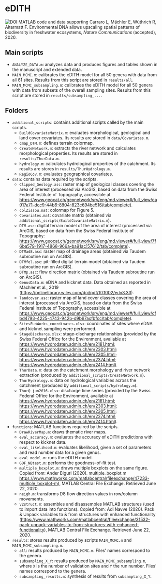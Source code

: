 # eDITH
[![DOI](https://zenodo.org/badge/DOI/10.5281/zenodo.3903330.svg)](https://doi.org/10.5281/zenodo.3903330)
MATLAB code and data supporting Carraro L, Mächler E, Wüthrich R, Altermatt F. Environmental DNA allows upscaling spatial patterns of biodiversity in freshwater ecosystems, *Nature Communications* (accepted), 2020.

## Main scripts
- `ANALYZE_DATA.m`: analyzes data and produces figures and tables shown in the manuscript and extended data.
- `MAIN_MCMC.m`: calibrates the eDITH model for all 50 genera with data from all 61 sites. Results from this script are stored in `results/all`.
- `MAIN_MCMC_subsampling.m`: calibrates the eDITH model for all 50 genera with data from subsets of the overall sampling sites. Results from this script are stored in `results/subsampling_...`.

## Folders
- `additional_scripts`: contains additional scripts called by the main scripts.
	- `BuildCovariateMatrix.m`: evaluates morphological, geological and land cover covariates. Its results are stored in `data/Covariates.m`.
	- `cmap_DTM.m`: defines terrain colormap.
	- `CreateNetwork.m`: extracts the river network and calculates morphological properties. Its results are stored in `results/ThurData.m`.
	- `hydrology.m`: calculates hydrological properties of the catchment. Its results are stores in `results/ThurHydrology.m`. 
	- `RegioCov.m`: evaluates geographical covariates.
- `data`: contains data required by the scripts.
	- `Clipped_Geology.asc`: raster map of geological classes covering the area of interest (processed via ArcGIS, based on data from the Swiss Federal Institute of Topography, accessible at https://www.geocat.ch/geonetwork/srv/eng/md.viewer#/full_view/ca917a71-dcc9-44b6-8804-823c694be516/tab/complete).
	- `colZissou.mat`: colormap for Figure 5.
	- `Covariates.mat`: covariate matrix (obtained via `additional_scripts/BuildCovariateMatrix.m`).
	- `DTM.asc`: digital terrain model of the area of interest (processed via ArcGIS, based on data from the Swiss Federal Institute of Topography: https://www.geocat.ch/geonetwork/srv/eng/md.viewer#/full_view/7f6ba579-1917-4868-966a-ba91ac157612/tab/complete).
	- `DTMad8.asc`: raster map of drainage areas (obtained via Taudem subroutine run on ArcGIS).
	- `DTMfel.asc`: pit-filled digital terrain model (obtained via Taudem subroutine run on ArcGIS).
	- `DTMp.asc`: flow direction matrix (obtained via Taudem subroutine run on ArcGIS).
	- `GenusData.m`: eDNA and kicknet data. Data obtained as reported in Mächler et al., 2019 (https://onlinelibrary.wiley.com/doi/pdf/10.1002/edn3.33).
	- `landcover.asc`: raster map of land cover classes covering the area of interest (processed via ArcGIS, based on data from the Swiss Federal Institute of Topography, accessible at https://www.geocat.ch/geonetwork/srv/eng/md.viewer#/full_view/cfbd4793-4225-4743-942b-d9b97acfbfcc/tab/complete).
	- `SitesFunWorks_coordinates.xlsx`: coordinates of sites where eDNA and kicknet sampling were performed.
	- `StageDischarge.xlsx`: stage-discharge relationships (provided by the Swiss Federal Office for the Environment, available at https://www.hydrodaten.admin.ch/en/2181.html; https://www.hydrodaten.admin.ch/en/2303.html; https://www.hydrodaten.admin.ch/en/2305.html; https://www.hydrodaten.admin.ch/en/2374.html; https://www.hydrodaten.admin.ch/en/2414.html).
	- `ThurData.m`: data on the catchment morphology and river network extraction (produced by `additional_scripts/CreateNetwork.m`).
	- `ThurHydrology.m`: data on hydrological variables across the catchment (produced by `additional_scripts/hydrology.m`).
	- `ThurQ_jun2016.xlsx`: discharge time series (provided by the Swiss Federal Office for the Environment, available at https://www.hydrodaten.admin.ch/en/2181.html; https://www.hydrodaten.admin.ch/en/2303.html; https://www.hydrodaten.admin.ch/en/2305.html; https://www.hydrodaten.admin.ch/en/2374.html; https://www.hydrodaten.admin.ch/en/2414.html).
- `functions`: MATLAB functions required by the scripts.
	- `DrawRiverMap.m`: draws thematic river maps.
	- `eval_accuracy.m`: evaluates the accuracy of eDITH predictions with respect to kicknet data.
	- `eval_likelihood.m`: evaluates likelihood, given a set of parameters and read number data for a given genus.
	- `eval_model.m`: runs the eDITH model.
	- `GOF_NBtest.m`: performs the goodness-of-fit test.
	- `multiple_boxplot.m`: draws multiple boxplots on the same figure. Copied from: Ander Biguri (2020). multiple_boxplot.m https://www.mathworks.com/matlabcentral/fileexchange/47233-multiple_boxplot-m), MATLAB Central File Exchange. Retrieved June 22, 2020.
	- `neigh.m`: transforms D8 flow direction values in row/column movements.
	- `v2struct.m`: assembles and disassembles MATLAB structures (used to import data into functions). Copied from: Adi Navve (2020). Pack & Unpack variables to & from structures with enhanced functionality (https://www.mathworks.com/matlabcentral/fileexchange/31532-pack-unpack-variables-to-from-structures-with-enhanced-functionality), MATLAB Central File Exchange. Retrieved June 22, 2020.
- `results`: stores results produced by scripts `MAIN_MCMC.m` and `MAIN_MCMC_subsampling.m`.
	- `all`: results produced by `MAIN_MCMC.m`. Files' names correspond to the genera. 
	-  `subsampling_X_Y`: results produced by `MAIN_MCMC_subsampling.m`, where `X` is the number of validation sites and `Y` the run number. Files' names correspond to the genera.
	- `subsampling_results.m`: synthesis of results from `subsampling_X_Y`.
	
